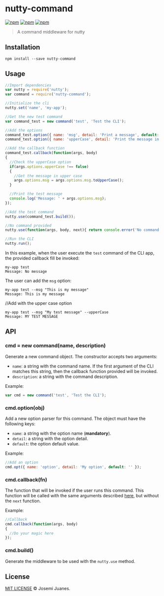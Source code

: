 # nutty-command

[![npm](https://img.shields.io/npm/v/nutty-command.svg?style=flat-square)](https://www.npmjs.com/package/nutty-command)
[![npm](https://img.shields.io/npm/dt/nutty-command.svg?style=flat-square)](https://www.npmjs.com/package/nutty-command)
[![npm](https://img.shields.io/npm/l/nutty-command.svg?style=flat-square)](https://github.com/nuttyjs/nutty-command)

> A command middleware for nutty

## Installation

```
npm install --save nutty-command
```

## Usage

```javascript
//Import dependencies
var nutty = require('nutty');
var command = require('nutty-command');

//Initialize the cli
nutty.set('name', 'my-app');

//Get the new test command
var command_test = new command('test', 'Test the CLI');

//Add the options
command_test.option({ name: 'msg', detail: 'Print a message', default: 'No message' });
command_test.option({ name: 'upperCase', detail: 'Print the message in upper case', default: false });

//Add the callback function
command_test.callback(function(args, body)
{
  //Check the upperCase option
  if(args.options.upperCase !== false)
  {
    //Get the message in upper case
    args.options.msg = args.options.msg.toUpperCase();
  }

  //Print the test message
  console.log('Message: ' + args.options.msg);
});

//Add the test command
nutty.use(command_test.build());

//No command provided
nutty.use(function(args, body, next){ return console.error('No command provided'); });

//Run the CLI
nutty.run();
```

In this example, when the user execute the `test` command of the CLI app, the provided callback fill be invoked:

```
my-app test
Message: No message
```

The user can add the `msg` option:

```
my-app test --msg "This is my message"
Message: This is my message
```

//Add with the upper case option
```
my-app test --msg "My test message" --upperCase
Message: MY TEST MESSAGE
```


## API

### cmd = new command(name, description)

Generate a new command object. The constructor accepts two arguments:

- `name`: a string with the command name. If the first argument of the CLI matches this string, then the callback function provided will be invoked.
- `description`: a string with the command description.

Example:

```javascript
var cmd = new command('test', 'Test the CLI');
```

### cmd.option(obj)

Add a new option parser for this command. The object must have the following keys:

- `name`: a string with the option name (**mandatory**).
- `detail`: a string with the option detail.
- `default`: the option default value.

Example:

```javascript
//Add an option
cmd.opt({ name: 'option', detail: 'My option', default: '' });
```

### cmd.callback(fn)

The function that will be invoked if the user runs this command. This function will be called with the same arguments described [here](https://github.com/nuttyjs/nutty#nuttyusefn), but without the `next` function.

Example:

```javascript
//Callback
cmd.callback(function(args, body)
{
  //Do your magic here
});
```

### cmd.build()

Generate the middleware to be used with the `nutty.use` method.

## License

[MIT LICENSE](./LICENSE) &copy; Josemi Juanes.
